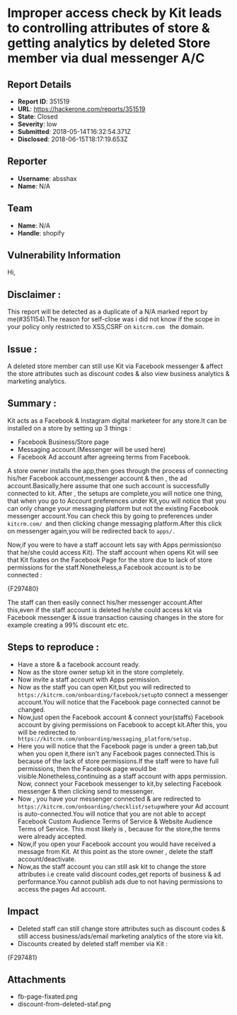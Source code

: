 # Improper access check by Kit  leads to controlling attributes of store & getting analytics by deleted Store member via dual messenger A/C

## Report Details
- **Report ID**: 351519
- **URL**: https://hackerone.com/reports/351519
- **State**: Closed
- **Severity**: low
- **Submitted**: 2018-05-14T16:32:54.371Z
- **Disclosed**: 2018-06-15T18:17:19.653Z

## Reporter
- **Username**: absshax
- **Name**: N/A

## Team
- **Name**: N/A
- **Handle**: shopify

## Vulnerability Information
Hi,

Disclaimer :
-
This report will be detected as a duplicate of a N/A marked report by me(#351154).The reason for self-close was i did not know if the scope in your policy only restricted to XSS,CSRF on ```kitcrm.com ``` the domain.

Issue :
-

A deleted store member can still use Kit via Facebook messenger & affect the store attributes such as discount codes & also view business analytics & marketing analytics.

Summary :
-

Kit acts as a Facebook & Instagram digital marketeer for any store.It can be installed on a store by setting up 3 things :

- Facebook Business/Store page
- Messaging account.(Messenger will be used here)
- Facebook Ad account after agreeing terms from Facebook.

A store owner installs the app,then goes through the process of connecting his/her Facebook account,messenger account & then , the ad account.Basically,here assume that one such account is successfully connected to kit.
After , the setups are complete,you will notice one thing, that when you go to Account preferences under Kit,you will notice that you can only change your messaging platform but not the existing Facebook messenger account.You can check this by going to preferences under ```kitcrm.com/ ```and then clicking change messaging platform.After this click on messenger again,you will be redirected back to ```apps/.```

Now,if you were to have a staff account lets say with Apps permission(so that he/she could access Kit).
The staff account when opens Kit will see that Kit fixates on the Facebook Page for the store due to lack of store permissions for the staff.Nonetheless,a Facebook account is to be connected :

{F297480}

The staff can then easily connect his/her messenger account.After this,even if the staff account is deleted he/she could access kit via Facebook messenger & issue transaction causing changes in the store for example creating a 99% discount etc etc.

Steps to reproduce :
-

-    Have a store & a facebook account ready.
 -   Now as the store owner setup kit in the store completely.
 -   Now invite a staff account with Apps permission.
 -   Now as the staff you can open Kit,but you will redirected to ``` https://kitcrm.com/onboarding/facebook/setup ```to connect a messenger account.You will notice that the Facebook page connected cannot be changed.
 -   Now,just open the Facebook account & connect your(staffs) Facebook account by giving permissions on Facebook to accept kit.After this, you will be redirected to``` https://kitcrm.com/onboarding/messaging_platform/setup.```
  -  Here you will notice that the Facebook page is under a green tab,but when you open it,there isn't any Facebook pages connected.This is because of the lack of store permissions.If the staff were to have full permissions, then the Facebook page would be visible.Nonetheless,continuing as a staff account with apps permission. Now, connect your Facebook messenger to kit,by selecting Facebook messenger & then clicking send to messenger.
 -   Now , you have your messenger connected & are redirected to ``` https://kitcrm.com/onboarding/checklist/setup ```where your Ad account is auto-connected.You will notice that you are not able to accept Facebook Custom Audience Terms of Service & Website Audience Terms of Service. This most likely is , because for the store,the terms were already accepted.
 -   Now,if you open your Facebook account you would have received a message from Kit.
    At this point as the store owner , delete the staff account/deactivate.
  -  Now,as the staff account you can still ask kit to change the store attributes i.e create valid discount codes,get reports of business & ad performance.You cannot publish ads due to not having permissions to access the pages Ad account.

## Impact

-  Deleted staff can still change store attributes such as discount codes & still access business/ads/email marketing analytics of the store via kit.
- Discounts created by deleted staff member via Kit  :

{F297481}

## Attachments
- fb-page-fixated.png
- discount-from-deleted-staf.png
